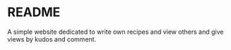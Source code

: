 # README #

A simple website dedicated to write own recipes and view others and give views by kudos and comment.